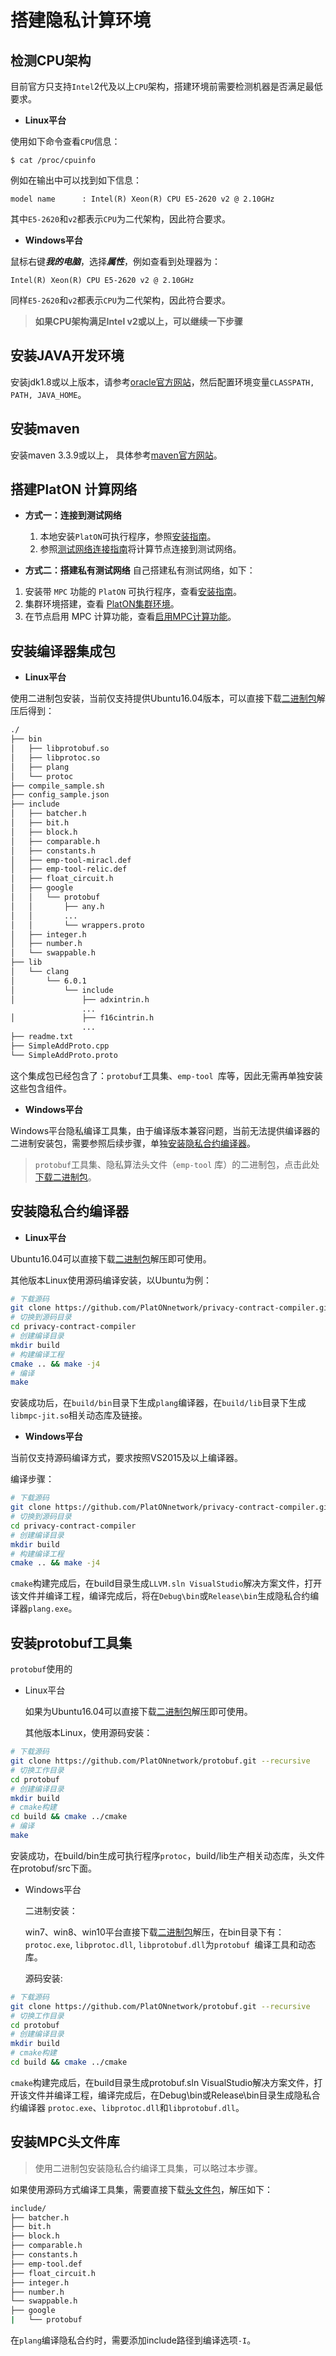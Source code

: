 # 搭建隐私计算环境

## 检测CPU架构

目前官方只支持`Intel`2代及以上`CPU`架构，搭建环境前需要检测机器是否满足最低要求。

- **Linux平台**

使用如下命令查看`CPU`信息：

```
$ cat /proc/cpuinfo
```

例如在输出中可以找到如下信息：

```
model name      : Intel(R) Xeon(R) CPU E5-2620 v2 @ 2.10GHz
```

其中`E5-2620`和`v2`都表示`CPU`为二代架构，因此符合要求。

- **Windows平台**

鼠标右键***我的电脑***，选择***属性***，例如查看到处理器为： 

```
Intel(R) Xeon(R) CPU E5-2620 v2 @ 2.10GHz
```

同样`E5-2620`和`v2`都表示`CPU`为二代架构，因此符合要求。

> **如果CPU架构满足Intel v2或以上，可以继续一下步骤**



## 安装JAVA开发环境

 安装jdk1.8或以上版本，请参考[oracle官方网站](https://www.oracle.com/technetwork/java/javase/downloads/jdk8-downloads-2133151.html)，然后配置环境变量```CLASSPATH, PATH, JAVA_HOME```。

## 安装maven

 安装maven 3.3.9或以上， 具体参考[maven官方网站](http://maven.apache.org/download.cgi)。

## 搭建PlatON 计算网络

- **方式一：连接到测试网络**

  1. 本地安装`PlatON`可执行程序，参照[安装指南](/zh-cn/basics/[Chinese-Simplified]-%E5%AE%89%E8%A3%85%E6%8C%87%E5%8D%97.md)。
  2. 参照[测试网络连接指南](/zh-cn/basics/[Chinese-Simplified]-连接测试网络.md)将计算节点连接到测试网络。

- **方式二：搭建私有测试网络**
  自己搭建私有测试网络，如下：

1. 安装带 `MPC` 功能的 `PlatON` 可执行程序，查看[安装指南](/zh-cn/basics/[Chinese-Simplified]-%E5%AE%89%E8%A3%85%E6%8C%87%E5%8D%97.md)。
2. 集群环境搭建，查看 [PlatON集群环境](/zh-cn/basics/[Chinese-Simplified]-%e7%a7%81%e6%9c%89%e7%bd%91%e7%bb%9c.md#PlatON+%e9%9b%86%e7%be%a4%e7%8e%af%e5%a2%83)。
3. 在节点启用 MPC 计算功能，查看[启用MPC计算功能](/zh-cn/basics/[Chinese-Simplified]-%e7%a7%81%e6%9c%89%e7%bd%91%e7%bb%9c.md#%e4%b8%ba%e8%8a%82%e7%82%b9%e5%90%af%e7%94%a8MPC%e5%8a%9f%e8%83%bd)。

## 安装编译器集成包

- **Linux平台**

使用二进制包安装，当前仅支持提供Ubuntu16.04版本，可以直接下载[二进制包](https://download.platon.network/0.5/platon-ubuntu-amd64-mpc-toolkit.tar.gz)解压后得到：

```bash
./
├── bin
│   ├── libprotobuf.so
│   ├── libprotoc.so
│   ├── plang
│   └── protoc
├── compile_sample.sh
├── config_sample.json
├── include
│   ├── batcher.h
│   ├── bit.h
│   ├── block.h
│   ├── comparable.h
│   ├── constants.h
│   ├── emp-tool-miracl.def
│   ├── emp-tool-relic.def
│   ├── float_circuit.h
│   ├── google
│   │   └── protobuf
│   │       ├── any.h
│   │       ...
│   │       └── wrappers.proto
│   ├── integer.h
│   ├── number.h
│   └── swappable.h
├── lib
│   └── clang
│       └── 6.0.1
│           └── include
│               ├── adxintrin.h
				...
│               ├── f16cintrin.h
				...
├── readme.txt
├── SimpleAddProto.cpp
└── SimpleAddProto.proto
```

这个集成包已经包含了：`protobuf`工具集、`emp-tool `库等，因此无需再单独安装这些包含组件。

- **Windows平台**

Windows平台隐私编译工具集，由于编译版本兼容问题，当前无法提供编译器的二进制安装包，需要参照后续步骤，单独[安装隐私合约编译器](#%e5%ae%89%e8%a3%85%e9%9a%90%e7%a7%81%e5%90%88%e7%ba%a6%e7%bc%96%e8%af%91%e5%99%a8)。

> `protobuf`工具集、隐私算法头文件（`emp-tool` 库）的二进制包，点击此处[下载二进制包](https://download.platon.network/0.5/platon-win-amd64-mpc-compiler.zip)。

## 安装隐私合约编译器

- **Linux平台**

Ubuntu16.04可以直接下载[二进制包](https://download.platon.network/0.5/platon-ubuntu-amd64-mpc-compiler.zip)解压即可使用。

其他版本Linux使用源码编译安装，以Ubuntu为例：

```bash
# 下载源码
git clone https://github.com/PlatONnetwork/privacy-contract-compiler.git
# 切换到源码目录
cd privacy-contract-compiler
# 创建编译目录
mkdir build
# 构建编译工程
cmake .. && make -j4
# 编译
make
```

安装成功后，在`build/bin`目录下生成`plang`编译器，在`build/lib`目录下生成`libmpc-jit.so`相关动态库及链接。

- **Windows平台**

当前仅支持源码编译方式，要求按照VS2015及以上编译器。

编译步骤：

```bash
# 下载源码
git clone https://github.com/PlatONnetwork/privacy-contract-compiler.git
# 切换到源码目录
cd privacy-contract-compiler
# 创建编译目录
mkdir build
# 构建编译工程
cmake .. && make -j4
```

`cmake`构建完成后，在build目录生成`LLVM.sln VisualStudio`解决方案文件，打开该文件并编译工程，编译完成后，将在`Debug\bin`或`Release\bin`生成隐私合约编译器`plang.exe`。



## 安装protobuf工具集

`protobuf`使用的

- Linux平台

  如果为Ubuntu16.04可以直接下载[二进制包](https://download.platon.network/0.5/platon-ubuntu-amd64-mpc-compiler.zip)解压即可使用。

  其他版本Linux，使用源码安装：

```bash
# 下载源码
git clone https://github.com/PlatONnetwork/protobuf.git --recursive
# 切换工作目录
cd protobuf
# 创建编译目录
mkdir build
# cmake构建
cd build && cmake ../cmake
# 编译
make
```

安装成功，在build/bin生成可执行程序`protoc`，build/lib生产相关动态库，头文件在protobuf/src下面。

- Windows平台

  二进制安装：

    win7、win8、win10平台直接下载[二进制包](https://download.platon.network/0.5/platon-win-amd64-mpc-compiler.zip)解压，在bin目录下有：`protoc.exe`, `libprotoc.dll`, `libprotobuf.dll`为`protobuf `编译工具和动态库。

  源码安装:

```bash
# 下载源码
git clone https://github.com/PlatONnetwork/protobuf.git --recursive
# 切换工作目录
cd protobuf
# 创建编译目录
mkdir build
# cmake构建
cd build && cmake ../cmake
```

`cmake`构建完成后，在build目录生成protobuf.sln VisualStudio解决方案文件，打开该文件并编译工程，编译完成后，在Debug\bin或Release\bin目录生成隐私合约编译器 `protoc.exe`、`libprotoc.dll`和`libprotobuf.dll`。

## 安装MPC头文件库

> 使用二进制包安装隐私合约编译工具集，可以略过本步骤。

如果使用源码方式编译工具集，需要直接下载[头文件包](https://download.platon.network/0.5/platon-mpc-crossplat-headers.zip)，解压如下：

```bash
include/
├── batcher.h
├── bit.h
├── block.h
├── comparable.h
├── constants.h
├── emp-tool.def
├── float_circuit.h
├── integer.h
├── number.h
└── swappable.h
├── google
|	└── protobuf

```

在`plang`编译隐私合约时，需要添加include路径到编译选项`-I`。
